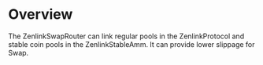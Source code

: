# Overview
The ZenlinkSwapRouter can link regular pools in the ZenlinkProtocol and stable coin pools in the ZenlinkStableAmm. It can provide lower slippage for Swap. 